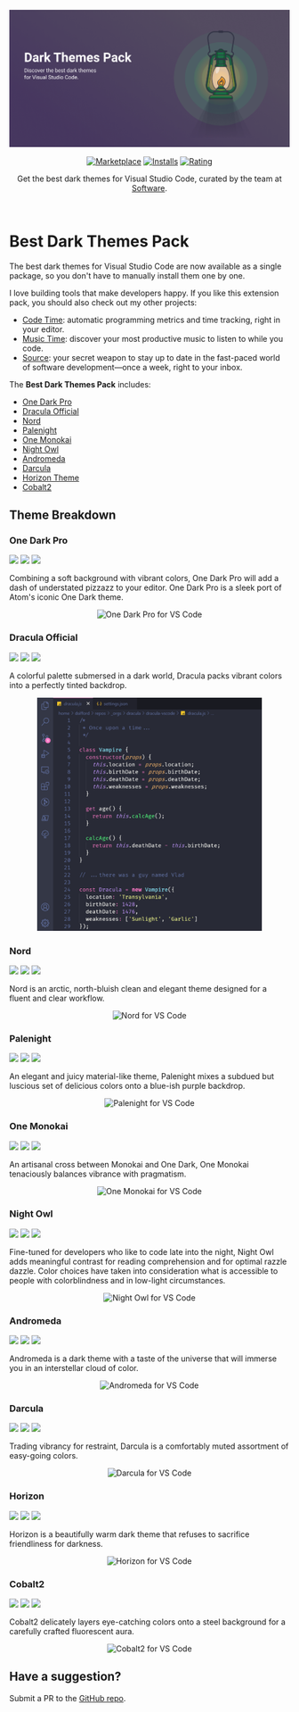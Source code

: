 ![Best Dark Themes for VS Code](assets/best-dark-themes-pack.png)

<p align="center">
  <a href="https://marketplace.visualstudio.com/items?itemName=thegeoffstevens.best-dark-themes-pack">
    <img alt="Marketplace" src="https://vsmarketplacebadge.apphb.com/version-short/thegeoffstevens.best-dark-themes-pack.svg?style=for-the-badge&label=Marketplace&color=473760"></a>
  <a href="https://marketplace.visualstudio.com/items?itemName=thegeoffstevens.best-dark-themes-pack">
    <img alt="Installs" src="https://vsmarketplacebadge.apphb.com/installs-short/thegeoffstevens.best-dark-themes-pack.svg?style=for-the-badge&color=473760"></a>
  <a href="https://marketplace.visualstudio.com/items?itemName=thegeoffstevens.best-dark-themes-pack">
    <img alt="Rating" src="https://vsmarketplacebadge.apphb.com/rating-short/thegeoffstevens.best-dark-themes-pack.svg?style=for-the-badge&color=473760"></a>
</p>

<p align="center">Get the best dark themes for Visual Studio Code, curated by the team at <a href="https://www.software.com/">Software</a>.  
</p>

<br />

# Best Dark Themes Pack

The best dark themes for Visual Studio Code are now available as a single package, so you don't have to manually install them one by one. 

I love building tools that make developers happy. If you like this extension pack, you should also check out my other projects: 
* [Code Time](https://marketplace.visualstudio.com/items?itemName=softwaredotcom.swdc-vscode): automatic programming metrics and time tracking, right in your editor.
* [Music Time](https://www.software.com/music-time): discover your most productive music to listen to while you code.
* [Source](https://www.software.com/src/newsletter): your secret weapon to stay up to date in the fast-paced world of software development—once a week, right to your inbox. 

The **Best Dark Themes Pack** includes: 

* [One Dark Pro](https://marketplace.visualstudio.com/items?itemName=zhuangtongfa.Material-theme)
* [Dracula Official](https://marketplace.visualstudio.com/items?itemName=dracula-theme.theme-dracula)
* [Nord](https://marketplace.visualstudio.com/items?itemName=arcticicestudio.nord-visual-studio-code)
* [Palenight](https://marketplace.visualstudio.com/items?itemName=whizkydee.material-palenight-theme)
* [One Monokai](https://marketplace.visualstudio.com/items?itemName=azemoh.one-monokai)
* [Night Owl](https://marketplace.visualstudio.com/items?itemName=sdras.night-owl)
* [Andromeda](https://marketplace.visualstudio.com/items?itemName=EliverLara.andromeda)
* [Darcula](https://marketplace.visualstudio.com/items?itemName=rokoroku.vscode-theme-darcula)
* [Horizon Theme](https://marketplace.visualstudio.com/items?itemName=jolaleye.horizon-theme-vscode)
* [Cobalt2](https://marketplace.visualstudio.com/items?itemName=wesbos.theme-cobalt2)

## Theme Breakdown 

### One Dark Pro

[![](https://vsmarketplacebadge.apphb.com/version-short/zhuangtongfa.Material-theme.svg)](https://marketplace.visualstudio.com/items?itemName=zhuangtongfa.Material-theme) 
[![](https://vsmarketplacebadge.apphb.com/installs-short/zhuangtongfa.Material-theme.svg)](https://marketplace.visualstudio.com/items?itemName=zhuangtongfa.Material-theme) 
[![](https://vsmarketplacebadge.apphb.com/rating-short/zhuangtongfa.Material-theme.svg)](https://marketplace.visualstudio.com/items?itemName=zhuangtongfa.Material-theme)

Combining a soft background with vibrant colors, One Dark Pro will add a dash of understated pizzazz to your editor. One Dark Pro is a sleek port of Atom's iconic One Dark theme. 

<p align="center" style="margin: 0 10%">
  <img src="https://raw.githubusercontent.com/Binaryify/OneDark-Pro/master/static/screenshot2.png" alt="One Dark Pro for VS Code" />
</p>

### Dracula Official

[![](https://vsmarketplacebadge.apphb.com/version-short/dracula-theme.theme-dracula.svg)](https://marketplace.visualstudio.com/items?itemName=dracula-theme.theme-dracula) 
[![](https://vsmarketplacebadge.apphb.com/installs-short/dracula-theme.theme-dracula.svg)](https://marketplace.visualstudio.com/items?itemName=dracula-theme.theme-dracula) 
[![](https://vsmarketplacebadge.apphb.com/rating-short/dracula-theme.theme-dracula.svg)](https://marketplace.visualstudio.com/items?itemName=dracula-theme.theme-dracula)

A colorful palette submersed in a dark world, Dracula packs vibrant colors into a perfectly tinted backdrop.

<p align="center" style="margin: 0 10%">
  <img src="https://github.com/dracula/visual-studio-code/raw/master/screenshot.png" alt="Dracula Official for VS Code" />
</p>

### Nord

[![](https://vsmarketplacebadge.apphb.com/version-short/arcticicestudio.nord-visual-studio-code.svg)](https://marketplace.visualstudio.com/items?itemName=arcticicestudio.nord-visual-studio-code) 
[![](https://vsmarketplacebadge.apphb.com/installs-short/arcticicestudio.nord-visual-studio-code.svg)](https://marketplace.visualstudio.com/items?itemName=arcticicestudio.nord-visual-studio-code) 
[![](https://vsmarketplacebadge.apphb.com/rating-short/arcticicestudio.nord-visual-studio-code.svg)](https://marketplace.visualstudio.com/items?itemName=arcticicestudio.nord-visual-studio-code)

Nord is an arctic, north-bluish clean and elegant theme designed for a fluent and clear workflow.

<p align="center" style="margin: 0 10%">
  <img src="https://raw.githubusercontent.com/arcticicestudio/nord-docs/develop/assets/images/ports/visual-studio-code/ui-overview-jsx.png" alt="Nord for VS Code" />
</p>

### Palenight

[![](https://vsmarketplacebadge.apphb.com/version-short/whizkydee.material-palenight-theme.svg)](https://marketplace.visualstudio.com/items?itemName=whizkydee.material-palenight-theme) 
[![](https://vsmarketplacebadge.apphb.com/installs-short/whizkydee.material-palenight-theme.svg)](https://marketplace.visualstudio.com/items?itemName=whizkydee.material-palenight-theme) 
[![](https://vsmarketplacebadge.apphb.com/rating-short/whizkydee.material-palenight-theme.svg)](https://marketplace.visualstudio.com/items?itemName=whizkydee.material-palenight-theme)

An elegant and juicy material-like theme, Palenight mixes a subdued but luscious set of delicious colors onto a blue-ish purple backdrop. 

<p align="center" style="margin: 0 10%">
  <img src="https://i.imgur.com/1mYWEP4.png" alt="Palenight for VS Code" />
</p>

### One Monokai

[![](https://vsmarketplacebadge.apphb.com/version-short/azemoh.one-monokai.svg)](https://marketplace.visualstudio.com/items?itemName=azemoh.one-monokai) 
[![](https://vsmarketplacebadge.apphb.com/installs-short/azemoh.one-monokai.svg)](https://marketplace.visualstudio.com/items?itemName=azemoh.one-monokai) 
[![](https://vsmarketplacebadge.apphb.com/rating-short/azemoh.one-monokai.svg)](https://marketplace.visualstudio.com/items?itemName=azemoh.one-monokai)

An artisanal cross between Monokai and One Dark, One Monokai tenaciously balances vibrance with pragmatism. 

<p align="center" style="margin: 0 10%">
  <img src="https://github.com/azemoh/vscode-one-monokai/raw/master/screenshot-v0.2.0.png" alt="One Monokai for VS Code" />
</p>

### Night Owl

[![](https://vsmarketplacebadge.apphb.com/version-short/sdras.night-owl.svg)](https://marketplace.visualstudio.com/items?itemName=sdras.night-owl) 
[![](https://vsmarketplacebadge.apphb.com/installs-short/sdras.night-owl.svg)](https://marketplace.visualstudio.com/items?itemName=sdras.night-owl) 
[![](https://vsmarketplacebadge.apphb.com/rating-short/sdras.night-owl.svg)](https://marketplace.visualstudio.com/items?itemName=sdras.night-owl)

Fine-tuned for developers  who like to code late into the night, Night Owl adds meaningful contrast for reading comprehension and for optimal razzle dazzle. Color choices have taken into consideration what is accessible to people with colorblindness and in low-light circumstances. 

<p align="center" style="margin: 0 10%">
  <img src="https://github.com/sdras/night-owl-vscode-theme/raw/master/first-screen.jpg" alt="Night Owl for VS Code" />
</p>

### Andromeda

[![](https://vsmarketplacebadge.apphb.com/version-short/EliverLara.andromeda.svg)](https://marketplace.visualstudio.com/items?itemName=EliverLara.andromeda) 
[![](https://vsmarketplacebadge.apphb.com/installs-short/EliverLara.andromeda.svg)](https://marketplace.visualstudio.com/items?itemName=EliverLara.andromeda) 
[![](https://vsmarketplacebadge.apphb.com/rating-short/EliverLara.andromeda.svg)](https://marketplace.visualstudio.com/items?itemName=EliverLara.andromeda)

Andromeda is a dark theme with a taste of the universe that will immerse you in an interstellar cloud of color. 

<p align="center" style="margin: 0 10%">
  <img src="https://github.com/EliverLara/Andromeda/raw/master/images/andromeda.png" alt="Andromeda for VS Code" />
</p>

### Darcula

[![](https://vsmarketplacebadge.apphb.com/version-short/rokoroku.vscode-theme-darcula.svg)](https://marketplace.visualstudio.com/items?itemName=rokoroku.vscode-theme-darcula) 
[![](https://vsmarketplacebadge.apphb.com/installs-short/rokoroku.vscode-theme-darcula.svg)](https://marketplace.visualstudio.com/items?itemName=rokoroku.vscode-theme-darcula) 
[![](https://vsmarketplacebadge.apphb.com/rating-short/rokoroku.vscode-theme-darcula.svg)](https://marketplace.visualstudio.com/items?itemName=rokoroku.vscode-theme-darcula)

Trading vibrancy for restraint, Darcula is a comfortably muted assortment of easy-going colors. 

<p align="center" style="margin: 0 10%">
  <img src="https://github.com/rokoroku/vscode-theme-darcula/raw/master/screenshot.png" alt="Darcula for VS Code" />
</p>

### Horizon

[![](https://vsmarketplacebadge.apphb.com/version-short/jolaleye.horizon-theme-vscode.svg)](https://marketplace.visualstudio.com/items?itemName=jolaleye.horizon-theme-vscode) 
[![](https://vsmarketplacebadge.apphb.com/installs-short/jolaleye.horizon-theme-vscode.svg)](https://marketplace.visualstudio.com/items?itemName=jolaleye.horizon-theme-vscode) 
[![](https://vsmarketplacebadge.apphb.com/rating-short/jolaleye.horizon-theme-vscode.svg)](https://marketplace.visualstudio.com/items?itemName=jolaleye.horizon-theme-vscode)

Horizon is a beautifully warm dark theme that refuses to sacrifice friendliness for darkness. 

<p align="center" style="margin: 0 10%">
  <img src="https://i.imgur.com/y0gi1ez.png" alt="Horizon for VS Code" />
</p>

### Cobalt2

[![](https://vsmarketplacebadge.apphb.com/version-short/wesbos.theme-cobalt2.svg)](https://marketplace.visualstudio.com/items?itemName=wesbos.theme-cobalt2) 
[![](https://vsmarketplacebadge.apphb.com/installs-short/wesbos.theme-cobalt2.svg)](https://marketplace.visualstudio.com/items?itemName=wesbos.theme-cobalt2) 
[![](https://vsmarketplacebadge.apphb.com/rating-short/wesbos.theme-cobalt2.svg)](https://marketplace.visualstudio.com/items?itemName=wesbos.theme-cobalt2)

Cobalt2 delicately layers eye-catching colors onto a steel background for a carefully crafted fluorescent aura. 

<p align="center" style="margin: 0 10%">
  <img src="https://raw.githubusercontent.com/wesbos/cobalt2-vscode/cobalt2-updates/images/ss.png" alt="Cobalt2 for VS Code" />
</p>

## Have a suggestion? 

Submit a PR to the [GitHub repo](https://github.com/geoffstevens8/best-dark-themes-pack). 
